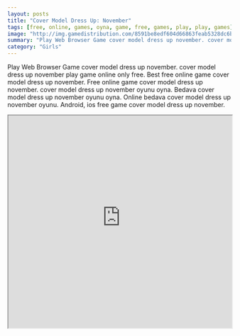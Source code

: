 ```yaml
---
layout: posts
title: "Cover Model Dress Up: November"
tags: [free, online, games, oyna, game, free, games, play, play, games]
image: "http://img.gamedistribution.com/8591be8edf604d66863feab5328dc6b6.jpg"
summary: "Play Web Browser Game cover model dress up november. cover model dress up november play game online only free. Best free online game cover model dress up november. Free online game cover model dress up november. cover model dress up november oyunu oyna. Bedava cover model dress up november oyunu oyna. Online bedava cover model dress up november oyunu. Android, ios free game cover model dress up november."
category: "Girls"
---
```


Play Web Browser Game cover model dress up november. cover model dress up november play game online only free. Best free online game cover model dress up november. Free online game cover model dress up november. cover model dress up november oyunu oyna. Bedava cover model dress up november oyunu oyna. Online bedava cover model dress up november oyunu. Android, ios free game cover model dress up november.

<iframe width="100%" height="480px;" src="http://flash.gamedistribution.com?game=8591be8edf604d66863feab5328dc6b6"></iframe>